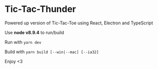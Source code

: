 # Tic-Tac-Thunder

Powered up version of Tic-Tac-Toe using React, Electron and TypeScript

Use **node v8.9.4** to run/build

Run with ```yarn dev```

Build with ```yarn build [--win|--mac] [--ia32]```

Enjoy <3
